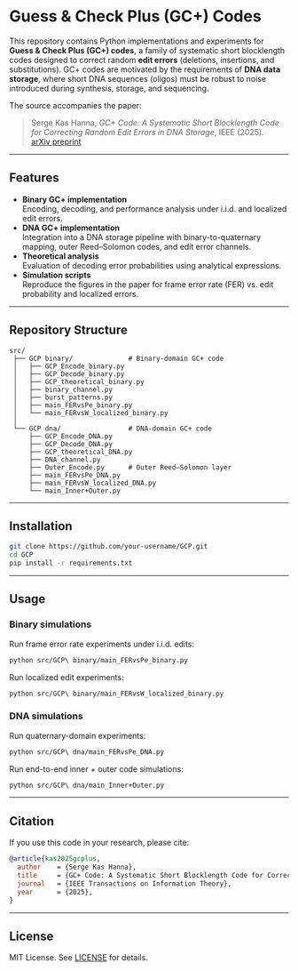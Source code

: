 # Guess & Check Plus (GC+) Codes

This repository contains Python implementations and experiments for **Guess & Check Plus (GC+) codes**, a family of systematic short blocklength codes designed to correct random **edit errors** (deletions, insertions, and substitutions). GC+ codes are motivated by the requirements of **DNA data storage**, where short DNA sequences (oligos) must be robust to noise introduced during synthesis, storage, and sequencing.

The source accompanies the paper:

> Serge Kas Hanna, *GC+ Code: A Systematic Short Blocklength Code for Correcting Random Edit Errors in DNA Storage*, IEEE (2025).  
> [arXiv preprint](https://arxiv.org/abs/2401.12345)

---

## Features
- **Binary GC+ implementation**  
  Encoding, decoding, and performance analysis under i.i.d. and localized edit errors.
- **DNA GC+ implementation**  
  Integration into a DNA storage pipeline with binary-to-quaternary mapping, outer Reed–Solomon codes, and edit error channels.
- **Theoretical analysis**  
  Evaluation of decoding error probabilities using analytical expressions.
- **Simulation scripts**  
  Reproduce the figures in the paper for frame error rate (FER) vs. edit probability and localized errors.

---

## Repository Structure
```
src/
 ├── GCP binary/              # Binary-domain GC+ code
 │   ├── GCP_Encode_binary.py
 │   ├── GCP_Decode_binary.py
 │   ├── GCP_theoretical_binary.py
 │   ├── binary_channel.py
 │   ├── burst_patterns.py
 │   ├── main_FERvsPe_binary.py
 │   └── main_FERvsW_localized_binary.py
 │
 └── GCP dna/                 # DNA-domain GC+ code
     ├── GCP_Encode_DNA.py
     ├── GCP_Decode_DNA.py
     ├── GCP_theoretical_DNA.py
     ├── DNA_channel.py
     ├── Outer_Encode.py      # Outer Reed–Solomon layer
     ├── main_FERvsPe_DNA.py
     ├── main_FERvsW_localized_DNA.py
     └── main_Inner+Outer.py
```

---

## Installation
```bash
git clone https://github.com/your-username/GCP.git
cd GCP
pip install -r requirements.txt
```

---

## Usage
### Binary simulations
Run frame error rate experiments under i.i.d. edits:
```bash
python src/GCP\ binary/main_FERvsPe_binary.py
```

Run localized edit experiments:
```bash
python src/GCP\ binary/main_FERvsW_localized_binary.py
```

### DNA simulations
Run quaternary-domain experiments:
```bash
python src/GCP\ dna/main_FERvsPe_DNA.py
```

Run end-to-end inner + outer code simulations:
```bash
python src/GCP\ dna/main_Inner+Outer.py
```

---

## Citation
If you use this code in your research, please cite:
```bibtex
@article{kas2025gcplus,
  author    = {Serge Kas Hanna},
  title     = {GC+ Code: A Systematic Short Blocklength Code for Correcting Random Edit Errors in DNA Storage},
  journal   = {IEEE Transactions on Information Theory},
  year      = {2025},
}
```

---

## License
MIT License. See [LICENSE](LICENSE) for details.
